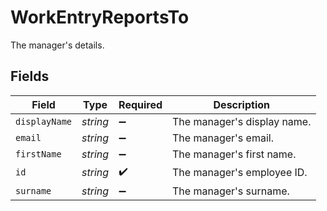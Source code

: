 # WorkEntryReportsTo

The manager's details.


## Fields

| Field                       | Type                        | Required                    | Description                 |
| --------------------------- | --------------------------- | --------------------------- | --------------------------- |
| `displayName`               | *string*                    | :heavy_minus_sign:          | The manager's display name. |
| `email`                     | *string*                    | :heavy_minus_sign:          | The manager's email.        |
| `firstName`                 | *string*                    | :heavy_minus_sign:          | The manager's first name.   |
| `id`                        | *string*                    | :heavy_check_mark:          | The manager's employee ID.  |
| `surname`                   | *string*                    | :heavy_minus_sign:          | The manager's surname.      |
